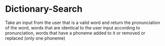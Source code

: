 # Dictionary-Search
Take an input from the user that is a valid word and return the pronunciation of the word, words that are identical to the user input according to pronunciation, words that have a phoneme added to it or removed or replaced (only one phoneme)
